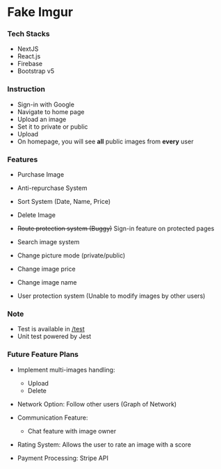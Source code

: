 # Fake Imgur

### Tech Stacks
* NextJS
* React.js
* Firebase
* Bootstrap v5

### Instruction
* Sign-in with Google
* Navigate to home page
* Upload an image
* Set it to private or public
* Upload
* On homepage, you will see **all** public images from **every** user

### Features
* Purchase Image
* Anti-repurchase System
* Sort System (Date, Name, Price)
* Delete Image
* ~~Route protection system (Buggy)~~ Sign-in feature on protected pages
  
* Search image system
* Change picture mode (private/public)
* Change image price
* Change image name
* User protection system (Unable to modify images by other users)


### Note
* Test is available in [/test](https://github.com/andytubeee/Fake-Imgur/tree/main/test)
* Unit test powered by Jest

### Future Feature Plans
* Implement multi-images handling:
  * Upload
  * Delete
* Network Option: Follow other users (Graph of Network)
* Communication Feature:
    * Chat feature with image owner
    
* Rating System: Allows the user to rate an image with a score
* Payment Processing: Stripe API
